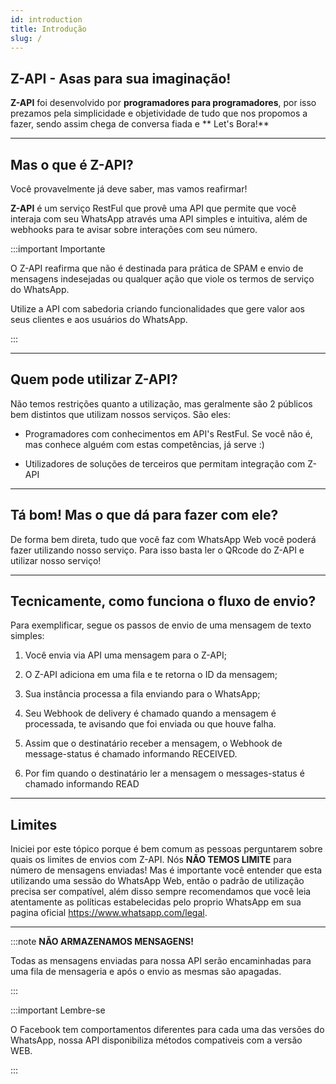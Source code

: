 ```yaml
---
id: introduction
title: Introdução
slug: /
---
```


## Z-API - Asas para sua imaginação!

**Z-API** foi desenvolvido por **programadores para programadores**, por isso prezamos pela simplicidade e objetividade de tudo que nos propomos a fazer, sendo assim chega de conversa fiada e ** Let's Bora!**

---

## Mas o que é Z-API?

Você provavelmente já deve saber, mas vamos reafirmar!

**Z-API** é um serviço RestFul que provê uma API que permite que você interaja com seu WhatsApp através uma API simples e intuitiva, além de webhooks para te avisar sobre interações com seu número.

:::important Importante

O Z-API reafirma que não é destinada para prática de SPAM e envio de mensagens indesejadas ou qualquer ação que viole os termos de serviço do WhatsApp.

Utilize a API com sabedoria criando funcionalidades que gere valor aos seus clientes e aos usuários do WhatsApp.

:::

---

## Quem pode utilizar Z-API?

Não temos restrições quanto a utilização, mas geralmente são 2 públicos bem distintos que utilizam nossos serviços. São eles:

- Programadores com conhecimentos em API's RestFul. Se você não é, mas conhece alguém com estas competências, já serve :)

- Utilizadores de soluções de terceiros que permitam integração com Z-API

---

## Tá bom! Mas o que dá para fazer com ele?

De forma bem direta, tudo que você faz com WhatsApp Web você poderá fazer utilizando nosso serviço. Para isso basta ler o QRcode do Z-API e utilizar nosso serviço!

---

## Tecnicamente, como funciona o fluxo de envio?

Para exemplificar, segue os passos de envio de uma mensagem de texto simples:

1. Você envia via API uma mensagem para o Z-API;

2. O Z-API adiciona em uma fila e te retorna o ID da mensagem;

3. Sua instância processa a fila enviando para o WhatsApp;

4. Seu Webhook de delivery é chamado quando a mensagem é processada, te avisando que foi enviada ou que houve falha.

5. Assim que o destinatário receber a mensagem, o Webhook de message-status é chamado informando RECEIVED.

6. Por fim quando o destinatário ler a mensagem o messages-status é chamado informando READ

---

## Limites

Iniciei por este tópico porque é bem comum as pessoas perguntarem sobre quais os limites de envios com Z-API. Nós **NÃO TEMOS LIMITE** para número de mensagens enviadas! Mas é importante você entender que esta utilizando uma sessão do WhatsApp Web, então o padrão de utilização precisa ser compatível, além disso sempre recomendamos que você leia atentamente as políticas estabelecidas pelo proprio WhatsApp em sua pagina oficial https://www.whatsapp.com/legal.

---

:::note **NÃO ARMAZENAMOS MENSAGENS!**

Todas as mensagens enviadas para nossa API serão encaminhadas para uma fila de mensageria e após o envio as mesmas são apagadas.

:::

:::important Lembre-se

O Facebook tem comportamentos diferentes para cada uma das versões do WhatsApp, nossa API disponibiliza métodos compativeis com a versão WEB.

:::
